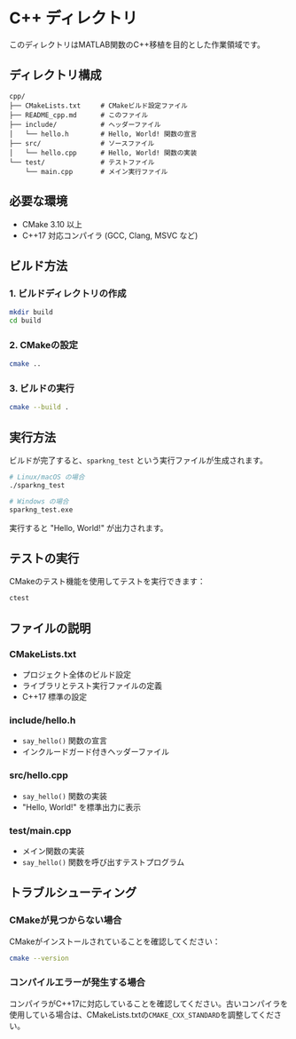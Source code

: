# C++ ディレクトリ

このディレクトリはMATLAB関数のC++移植を目的とした作業領域です。

## ディレクトリ構成

```
cpp/
├── CMakeLists.txt     # CMakeビルド設定ファイル
├── README_cpp.md      # このファイル
├── include/           # ヘッダーファイル
│   └── hello.h        # Hello, World! 関数の宣言
├── src/               # ソースファイル
│   └── hello.cpp      # Hello, World! 関数の実装
└── test/              # テストファイル
    └── main.cpp       # メイン実行ファイル
```

## 必要な環境

- CMake 3.10 以上
- C++17 対応コンパイラ (GCC, Clang, MSVC など)

## ビルド方法

### 1. ビルドディレクトリの作成

```bash
mkdir build
cd build
```

### 2. CMakeの設定

```bash
cmake ..
```

### 3. ビルドの実行

```bash
cmake --build .
```

## 実行方法

ビルドが完了すると、`sparkng_test` という実行ファイルが生成されます。

```bash
# Linux/macOS の場合
./sparkng_test

# Windows の場合
sparkng_test.exe
```

実行すると "Hello, World!" が出力されます。

## テストの実行

CMakeのテスト機能を使用してテストを実行できます：

```bash
ctest
```

## ファイルの説明

### CMakeLists.txt
- プロジェクト全体のビルド設定
- ライブラリとテスト実行ファイルの定義
- C++17 標準の設定

### include/hello.h
- `say_hello()` 関数の宣言
- インクルードガード付きヘッダーファイル

### src/hello.cpp
- `say_hello()` 関数の実装
- "Hello, World!" を標準出力に表示

### test/main.cpp
- メイン関数の実装
- `say_hello()` 関数を呼び出すテストプログラム

## トラブルシューティング

### CMakeが見つからない場合
CMakeがインストールされていることを確認してください：

```bash
cmake --version
```

### コンパイルエラーが発生する場合
コンパイラがC++17に対応していることを確認してください。古いコンパイラを使用している場合は、CMakeLists.txtの`CMAKE_CXX_STANDARD`を調整してください。
